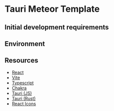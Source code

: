 # Tauri Meteor Template

## Initial development requirements

## Environment

## Resources

- [React]()
- [Vite]()
- [Typescript]()
- [Chakra]()
- [Tauri (JS)](https://tauri.studio/docs/api/js/)
- [Tauri (Rust)](https://docs.rs/tauri/1.0.0-rc.4/)
- [React Icons](https://react-icons.github.io/react-icons)
